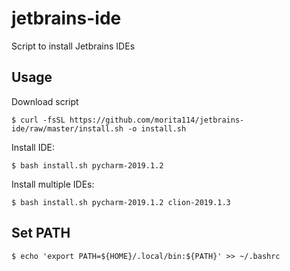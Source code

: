 # jetbrains-ide
Script to install Jetbrains IDEs

## Usage
Download script
```shell-session
$ curl -fsSL https://github.com/morita114/jetbrains-ide/raw/master/install.sh -o install.sh
```

Install IDE:
```shell-session
$ bash install.sh pycharm-2019.1.2
```
Install multiple IDEs:
```shell-session
$ bash install.sh pycharm-2019.1.2 clion-2019.1.3
```

## Set PATH
```shell-session
$ echo 'export PATH=${HOME}/.local/bin:${PATH}' >> ~/.bashrc
```

